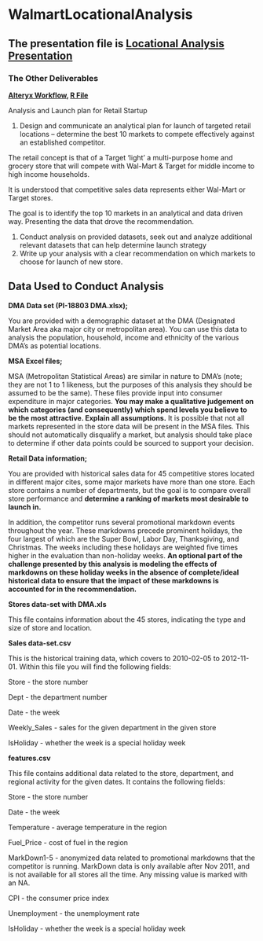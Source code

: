 # WalmartLocationalAnalysis
## The presentation file is [Locational Analysis Presentation](/LocAnalysis_Presentation.pptx) ##
### The Other Deliverables ###
**[Alteryx Workflow](/CompAnalysisWKFLO.yxmd), [R File](/DMAweeklysales.R)**


Analysis and Launch plan for Retail Startup

1. Design and communicate an analytical plan for launch of targeted retail locations – determine the best 10 markets to compete effectively against an established competitor.

The retail concept is that of a Target ‘light’ a multi-purpose home and grocery store that will compete with Wal-Mart & Target for middle income to high income households.

It is understood that competitive sales data represents either Wal-Mart or Target stores.

The goal is to identify the top 10 markets in an analytical and data driven way. Presenting the data that drove the recommendation.

1. Conduct analysis on provided datasets, seek out and analyze additional relevant datasets that can help determine launch strategy
2. Write up your analysis with a clear recommendation on which markets to choose for launch of new store.

## Data Used to Conduct Analysis

**DMA Data set (PI-18803 DMA.xlsx);**

You are provided with a demographic dataset at the DMA (Designated Market Area aka major city or metropolitan area). You can use this data to analysis the population, household, income and ethnicity of the various DMA’s as potential locations.

**MSA Excel files;**

MSA (Metropolitan Statistical Areas) are similar in nature to DMA’s (note; they are not 1 to 1 likeness, but the purposes of this analysis they should be assumed to be the same). These files provide input into consumer expenditure in major categories. **You may make a qualitative judgement on which categories (and consequently) which spend levels you believe to be the most attractive. Explain all assumptions.** It is possible that not all markets represented in the store data will be present in the MSA files. This should not automatically disqualify a market, but analysis should take place to determine if other data points could be sourced to support your decision.

**Retail Data information;**

You are provided with historical sales data for 45 competitive stores located in different major cites, some major markets have more than one store. Each store contains a number of departments, but the goal is to compare overall store performance and **determine a ranking of markets most desirable to launch in.**

In addition, the competitor runs several promotional markdown events throughout the year. These markdowns precede prominent holidays, the four largest of which are the Super Bowl, Labor Day, Thanksgiving, and Christmas. The weeks including these holidays are weighted five times higher in the evaluation than non-holiday weeks. **An optional part of the challenge presented by this analysis is modeling the effects of markdowns on these holiday weeks in the absence of complete/ideal historical data to ensure that the impact of these markdowns is accounted for in the recommendation.**

**Stores data-set with DMA.xls**

This file contains information about the 45 stores, indicating the type and size of store and location.

**Sales data-set.csv**

This is the historical training data, which covers to 2010-02-05 to 2012-11-01. Within this file you will find the following fields:

Store - the store number

Dept - the department number

Date - the week

Weekly_Sales - sales for the given department in the given store

IsHoliday - whether the week is a special holiday week

**features.csv**

This file contains additional data related to the store, department, and regional activity for the given dates. It contains the following fields:

Store - the store number

Date - the week

Temperature - average temperature in the region

Fuel_Price - cost of fuel in the region

MarkDown1-5 - anonymized data related to promotional markdowns that the competitor is running. MarkDown data is only available after Nov 2011, and is not available for all stores all the time. Any missing value is marked with an NA.

CPI - the consumer price index

Unemployment - the unemployment rate

IsHoliday - whether the week is a special holiday week
